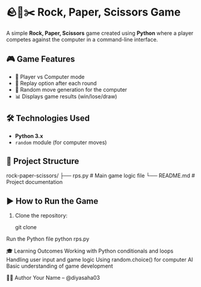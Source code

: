 # 🪨📄✂️ Rock, Paper, Scissors Game

A simple **Rock, Paper, Scissors** game created using **Python** where a player competes against the computer in a command-line interface.

## 🎮 Game Features

- 🤖 Player vs Computer mode
- 🔄 Replay option after each round
- 🧠 Random move generation for the computer
- 📊 Displays game results (win/lose/draw)

## 🛠️ Technologies Used

- **Python 3.x**
- `random` module (for computer moves)

## 📁 Project Structure

rock-paper-scissors/
├── rps.py # Main game logic file
└── README.md # Project documentation

## ▶️ How to Run the Game

1. Clone the repository:

   git clone
   
Run the Python file
python rps.py

🎓 Learning Outcomes
Working with Python conditionals and loops
Handling user input and game logic
Using random.choice() for computer AI
Basic understanding of game development

👨‍💻 Author
Your Name – @diyasaha03
